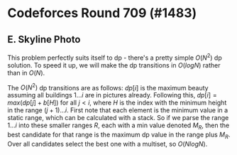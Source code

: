 # Codeforces Round 709 (#1483)

## E. Skyline Photo
This problem perfectly suits itself to dp - there's a pretty simple $O(N^2)$ dp solution. To speed it up, we will make the dp transitions in $O(logN)$ rather than in $O(N)$.

The $O(N^2)$ dp transitions are as follows: $dp[i]$ is the maximum beauty assuming all buildings $1\dots{i}$ are in pictures already. Following this, $dp[i] = max(dp[j]+b[H])$ for all $j<i$, where $H$ is the index with the minimum height in the range $(j+1)\dots{i}$. First note that each element is the minimum value in a static range, which can be calculated with a stack. So if we parse the range $1\dots{i}$ into these smaller ranges $R$, each with a min value denoted $M_R$, then the best candidate for that range is the maximum dp value in the range plus $M_R$. Over all candidates select the best one with a multiset, so $O(NlogN)$.
